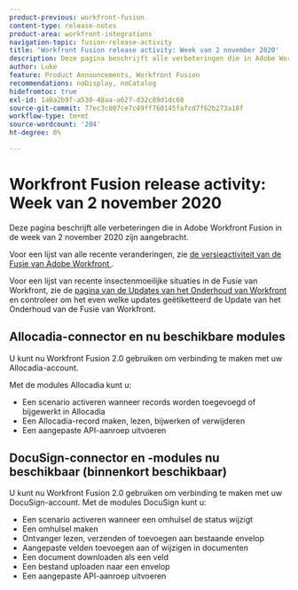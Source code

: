 ```yaml
---
product-previous: workfront-fusion
content-type: release-notes
product-area: workfront-integrations
navigation-topic: fusion-release-activity
title: 'Workfront Fusion release activity: Week van 2 november 2020'
description: Deze pagina beschrijft alle verbeteringen die in Adobe Workfront Fusion in de week van 2 november 2020 zijn aangebracht.
author: Luke
feature: Product Announcements, Workfront Fusion
recommendations: noDisplay, noCatalog
hidefromtoc: true
exl-id: 1a0a2b9f-a530-48aa-a627-d32c89d1dc60
source-git-commit: 77ec3c007ce7c49ff760145fafcd7f62b273a18f
workflow-type: tm+mt
source-wordcount: '204'
ht-degree: 0%

---
```


# Workfront Fusion release activity: Week van 2 november 2020

Deze pagina beschrijft alle verbeteringen die in Adobe Workfront Fusion in de week van 2 november 2020 zijn aangebracht.

Voor een lijst van alle recente veranderingen, zie [ de versieactiviteit van de Fusie van Adobe Workfront ](/help/workfront-fusion/fusion-product-releases/fusion-release-activity.md).

Voor een lijst van recente insectenmoeilijke situaties in de Fusie van Workfront, zie de [ pagina van de Updates van het Onderhoud van Workfront ](https://experienceleague.adobe.com/docs/workfront-known-issues/releases/current-updates.html) en controleer om het even welke updates geëtiketteerd de Update van het Onderhoud van de Fusie van Workfront.

## Allocadia-connector en nu beschikbare modules

U kunt nu Workfront Fusion 2.0 gebruiken om verbinding te maken met uw Allocadia-account.

Met de modules Allocadia kunt u:

* Een scenario activeren wanneer records worden toegevoegd of bijgewerkt in Allocadia
* Een Allocadia-record maken, lezen, bijwerken of verwijderen
* Een aangepaste API-aanroep uitvoeren

## DocuSign-connector en -modules nu beschikbaar (binnenkort beschikbaar)

U kunt nu Workfront Fusion 2.0 gebruiken om verbinding te maken met uw DocuSign-account. Met de modules DocuSign kunt u:

* Een scenario activeren wanneer een omhulsel de status wijzigt
* Een omhulsel maken
* Ontvanger lezen, verzenden of toevoegen aan bestaande envelop
* Aangepaste velden toevoegen aan of wijzigen in documenten
* Een document downloaden als een veld
* Een bestand uploaden naar een envelop
* Een aangepaste API-aanroep uitvoeren
